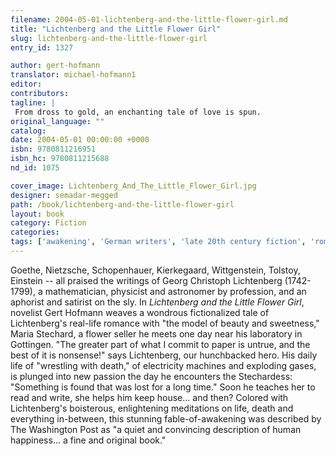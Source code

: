 ```yaml
---
filename: 2004-05-01-lichtenberg-and-the-little-flower-girl.md
title: "Lichtenberg and the Little Flower Girl"
slug: lichtenberg-and-the-little-flower-girl
entry_id: 1327

author: gert-hofmann
translator: michael-hofmann1
editor: 
contributors: 
tagline: |
 From dross to gold, an enchanting tale of love is spun.
original_language: ""
catalog: 
date: 2004-05-01 00:00:00 +0000 
isbn: 9780811216951
isbn_hc: 9780811215688
nd_id: 1075

cover_image: Lichtenberg_And_The_Little_Flower_Girl.jpg
designer: semadar-megged
path: /book/lichtenberg-and-the-little-flower-girl
layout: book
category: Fiction
categories: 
tags: ['awakening', 'German writers', 'late 20th century fiction', 'romance']
---
```

Goethe, Nietzsche, Schopenhauer, Kierkegaard, Wittgenstein, Tolstoy, Einstein -- all praised the writings of Georg Christoph Lichtenberg (1742-1799), a mathematician, physicist and astronomer by profession, and an aphorist and satirist on the sly. In *Lichtenberg and the Little Flower Girl*, novelist Gert Hofmann weaves a wondrous fictionalized tale of Lichtenberg's real-life romance with "the model of beauty and sweetness," Maria Stechard, a flower seller he meets one day near his laboratory in Gottingen. "The greater part of what I commit to paper is untrue, and the best of it is nonsense!" says Lichtenberg, our hunchbacked hero. His daily life of "wrestling with death," of electricity machines and exploding gases, is plunged into new passion the day he encounters the Stechardess: "Something is found that was lost for a long time." Soon he teaches her to read and write, she helps him keep house... and then? Colored with Lichtenberg's boisterous, enlightening meditations on life, death and everything in-between, this stunning fable-of-awakening was described by The Washington Post as "a quiet and convincing description of human happiness... a fine and original book."





